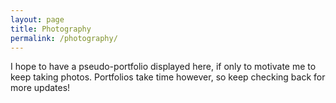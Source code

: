 ```yaml
---
layout: page
title: Photography
permalink: /photography/
---
```


I hope to have a pseudo-portfolio displayed here, if only to motivate me to keep taking photos. Portfolios take time however, so keep checking back for more updates!

